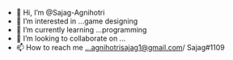 - 👋 Hi, I’m @Sajag-Agnihotri
- 👀 I’m interested in ...game designing 
- 🌱 I’m currently learning ...programming
- 💞️ I’m looking to collaborate on ...
- 📫 How to reach me ...agnihotrisajag1@gmail.com/ Sajag#1109

<!---
Sajag-Agnihotri/Sajag-Agnihotri is a ✨ special ✨ repository because its `README.md` (this file) appears on your GitHub profile.
You can click the Preview link to take a look at your changes.
--->

